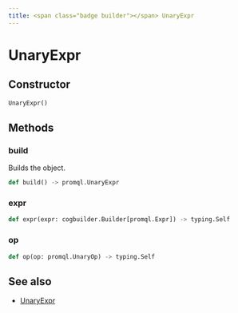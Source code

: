 ```yaml
---
title: <span class="badge builder"></span> UnaryExpr
---
```

# <span class="badge builder"></span> UnaryExpr

## Constructor

```python
UnaryExpr()
```
## Methods

### <span class="badge object-method"></span> build

Builds the object.

```python
def build() -> promql.UnaryExpr
```

### <span class="badge object-method"></span> expr

```python
def expr(expr: cogbuilder.Builder[promql.Expr]) -> typing.Self
```

### <span class="badge object-method"></span> op

```python
def op(op: promql.UnaryOp) -> typing.Self
```

## See also

 * <span class="badge object-type-class"></span> [UnaryExpr](./object-UnaryExpr.md)
